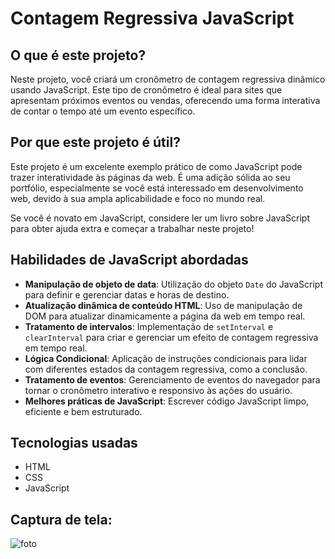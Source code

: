# Contagem Regressiva JavaScript

## O que é este projeto?

Neste projeto, você criará um cronômetro de contagem regressiva dinâmico usando JavaScript. Este tipo de cronômetro é ideal para sites que apresentam próximos eventos ou vendas, oferecendo uma forma interativa de contar o tempo até um evento específico.

## Por que este projeto é útil?

Este projeto é um excelente exemplo prático de como JavaScript pode trazer interatividade às páginas da web. É uma adição sólida ao seu portfólio, especialmente se você está interessado em desenvolvimento web, devido à sua ampla aplicabilidade e foco no mundo real.

Se você é novato em JavaScript, considere ler um livro sobre JavaScript para obter ajuda extra e começar a trabalhar neste projeto!

## Habilidades de JavaScript abordadas

- **Manipulação de objeto de data**: Utilização do objeto `Date` do JavaScript para definir e gerenciar datas e horas de destino.
- **Atualização dinâmica de conteúdo HTML**: Uso de manipulação de DOM para atualizar dinamicamente a página da web em tempo real.
- **Tratamento de intervalos**: Implementação de `setInterval` e `clearInterval` para criar e gerenciar um efeito de contagem regressiva em tempo real.
- **Lógica Condicional**: Aplicação de instruções condicionais para lidar com diferentes estados da contagem regressiva, como a conclusão.
- **Tratamento de eventos**: Gerenciamento de eventos do navegador para tornar o cronômetro interativo e responsivo às ações do usuário.
- **Melhores práticas de JavaScript**: Escrever código JavaScript limpo, eficiente e bem estruturado.

## Tecnologias usadas

- HTML
- CSS
- JavaScript

## Captura de tela: 

![foto](https://i.ibb.co/jMH2xYd/Captura-de-tela-2024-07-25-134938.png)


